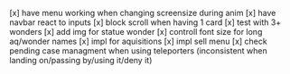 [x] have menu working when changing screensize during anim
[x] have navbar react to inputs
[x] block scroll when having 1 card
[x] test with 3+ wonders
[x] add img for statue wonder
[x] controll font size for long aq/wonder names
[x] impl for aquisitions
[x] impl sell menu
[x] check pending case managment when using teleporters (inconsistent when landing on/passing by/using it/deny it)